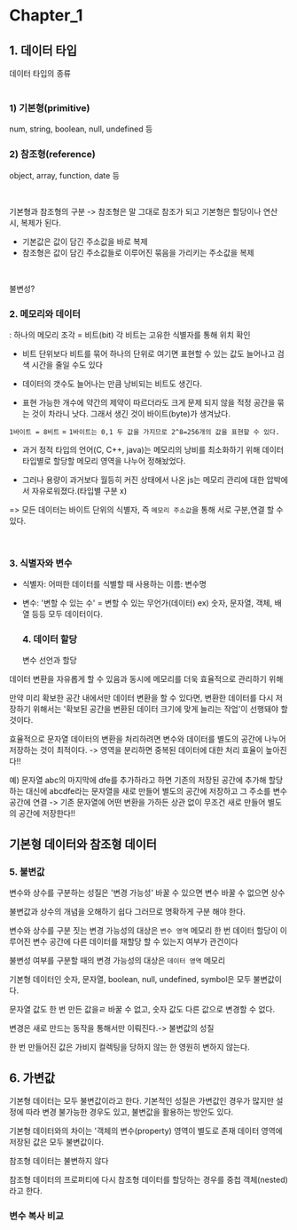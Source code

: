 # Chapter_1

## 1. 데이터 타입

데이터 타입의 종류
<br /> <br />

### 1) 기본형(primitive)

num, string, boolean, null, undefined 등

### 2) 참조형(reference)

object, array, function, date 등

<br />

기본형과 참조형의 구분
-> 참조형은 말 그대로 참조가 되고 기본형은 할당이나 연산 시, 복제가 된다.

- 기본값은 값이 담긴 주소값을 바로 복제
- 참조형은 값이 담긴 주소값들로 이루어진 묶음을 가리키는 주소값을 복제

<br />

불변성?

### 2. 메모리와 데이터

: 하나의 메모리 조각 = 비트(bit)
각 비트는 고유한 식별자를 통해 위치 확인

- 비트 단위보다 비트를 묶어 하나의 단위로 여기면 표현할 수 있는 값도 늘어나고 검색 시간을 줄일 수도 있다

- 데이터의 갯수도 늘어나는 만큼 낭비되는 비트도 생긴다.

- 표현 가능한 개수에 약간의 제약이 따르더라도 크게 문제 되지 않을 적정 공간을 묶는 것이 차라니 낫다.
  그래서 생긴 것이 바이트(byte)가 생겨났다.

`1바이트 = 8비트`
= `1바이트는 0,1 두 값을 가지므로 2^8=256개의 값을 표현할 수 있다.`

- 과거 정적 타입의 언어(C, C++, java)는 메모리의 낭비를 최소화하기 위해 데이터 타입별로 할당할 메모리 영역을 나누어 정해놨었다.

- 그러나 용량이 과거보다 월등히 커진 상태에서 나온 js는 메모리 관리에 대한 압박에서 자유로워졌다.(타입별 구분 x)

=> 모든 데이터는 바이트 단위의 식별자, 즉 `메모리 주소값`을 통해 서로 구분,연결 할 수 있다.

<br />

### 3. 식별자와 변수

- 식별자: 어떠한 데이터를 식별할 때 사용하는 이름: 변수명
- 변수: '변할 수 있는 수' = 변할 수 있는 무언가(데이터)
  ex) 숫자, 문자열, 객체, 배열 등등 모두 데이터이다.

  ### 4. 데이터 할당

  변수 선언과 할당

데이터 변환을 자유롭게 할 수 있음과 동시에 메모리를 더욱 효율적으로 관리하기 위해

만약 미리 확보한 공간 내에서만 데이터 변환을 할 수 있다면, 변환한 데이터를 다시 저장하기 위해서는 '확보된 공간을 변환된 데이터 크기에 맞게 늘리는 작업'이 선행돼야 할 것이다.

효율적으로 문자열 데이터의 변환을 처리하려면 변수와 데이터를 별도의 공간에 나누어 저장하는 것이 최적이다. -> 영역을 분리하면 중복된 데이터에 대한 처리 효율이 높아진다!!

예) 문자열 abc의 마지막에 dfe를 추가하라고 하면 기존의 저장된 공간에 추가해 할당하는 대신에 abcdfe라는 문자열을 새로 만들어 별도의 공간에 저장하고 그 주소를 변수 공간에 연결
-> 기존 문자열에 어떤 변환을 가하든 상관 없이 무조건 새로 만들어 별도의 공간에 저장한다!!

## 기본형 데이터와 참조형 데이터 

### 5. 불변값

변수와 상수를 구분하는 성질은 '변경 가능성'
바꿀 수 있으면 변수
바꿀 수 없으면 상수

불변값과 상수의 개념을 오해하기 쉽다 
그러므로 명확하게 구분 해야 한다.

변수와 상수를 구분 짓는 변경 가능성의 대상은 `변수 영역` 메모리
한 번 데이터 할당이 이루어진 변수 공간에 다른 데이터를 재할당 할 수 있는지 여부가 관건이다

불변성 여부를 구분할 때의 변경 가능성의 대상은 `데이터 영역` 메모리

기본형 데이터인 숫자, 문자열, boolean, null, undefined, symbol은 모두 불변값이다.

문자열 값도 한 번 만든 값을ㄹ 바꿀 수 없고, 숫자 값도 다른 값으로 변경할 수 없다.

변경은 새로 만드는 동작을 통해서만 이뤄진다.-> 불변값의 성질

한 번 만들어진 값은 가비지 컬렉팅을 당하지 않는 한 영원히 변하지 않는다.

## 6. 가변값

기본형 데이터는 모두 불변값이라고 한다. 
기본적인 성질은 가변값인 경우가 많지만 설정에 따라 변경 불가능한 경우도 있고, 불변값을 활용하는 방안도 있다.

기본형 데이터와의 차이는 '객체의 변수(property) 영역이 별도로 존재
데이터 영역에 저장된 값은 모두 불변값이다.

참조형 데이터는 불변하지 않다

참조형 데이터의 프로퍼티에 다시 참조형 데이터를 할당하는 경우를 중첩 객체(nested) 라고 한다.


###  변수 복사 비교



